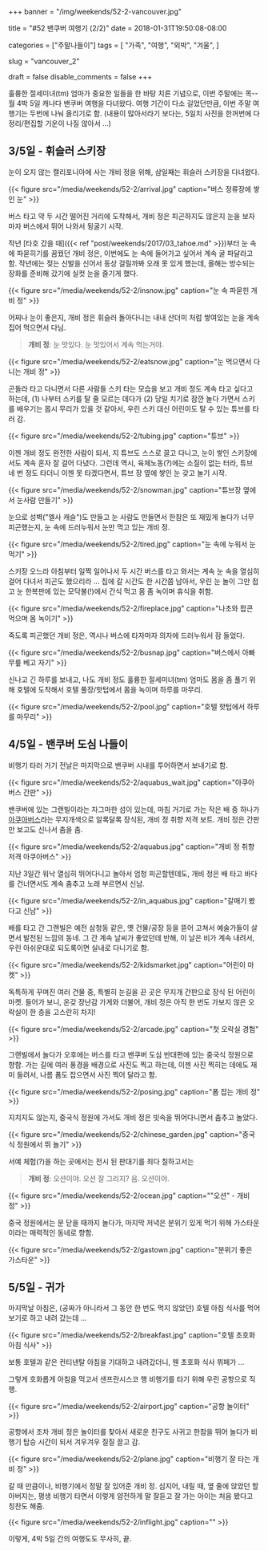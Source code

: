 +++
banner = "/img/weekends/52-2-vancouver.jpg"

title = "#52 밴쿠버 여행기 (2/2)"
date = 2018-01-31T19:50:08-08:00

categories = ["주말나들이"]
tags = [
    "가족",
    "여행",
    "외박",
    "겨울",
]

slug = "vancouver_2"

draft = false
disable_comments = false
+++

훌륭한 절세미녀(tm) 엄마가 중요한 일들을 한 바탕 치른 기념으로, 이번 주말에는
목--월 4박 5일 캐나다 밴쿠버 여행을 다녀왔다. 여행 기간이 다소 길었던만큼,
이번 주말 여행기는 두번에 나눠 올리기로 함.
(내용이 많아서라기 보다는, 5일치 사진을 한꺼번에 다 정리/편집할 기운이 나질
않아서 …)

<!--more-->

## 3/5일 - 휘슬러 스키장

눈이 오지 않는 캘리포니아에 사는 개비 정을 위해, 삼일째는 휘슬러 스키장을
다녀왔다.

{{< figure src="/media/weekends/52-2/arrival.jpg"
  caption="버스 정류장에 쌓인 눈" >}}

버스 타고 약 두 시간 떨어진 거리에 도착해서, 개비 정은 피곤하지도 않은지 눈을
보자마자 버스에서 뛰어 나와서 뒹굴기 시작.

작년 [타호 갔을 때]({{< ref "post/weekends/2017/03_tahoe.md" >}})부터 눈 속에
파묻히기를 꿈꿨던 개비 정은, 이번에도 눈 속에 들어가고 싶어서 계속 굴 파달라고
함. 작년에는 젖는 신발을 신어서 동상 걸릴까봐 오래 못 있게 했는데,
올해는 방수되는 장화를 준비해 갔기에 실컷 눈을 즐기게 했다.

{{< figure src="/media/weekends/52-2/insnow.jpg"
  caption="눈 속 파묻힌 개비 정" >}}

어찌나 눈이 좋은지, 개비 정은 휘슬러 돌아다니는 내내 산더미 처럼 쌓여있는 눈을
계속 집어 먹으면서 다님.

> **개비 정**: 눈 맛있다. 눈 맛있어서 계속 먹는거야.

{{< figure src="/media/weekends/52-2/eatsnow.jpg"
  caption="눈 먹으면서 다니는 개비 정" >}}

곤돌라 타고 다니면서 다른 사람들 스키 타는 모습을 보고 개비 정도 계속 타고
싶다고 하는데, (1) 나부터 스키를 탈 줄 모르는 데다가 (2) 당일 치기로 잠깐 놀다
가면서 스키를 배우기는 몹시 무리가 있을 것 같아서, 우린 스키 대신 어린이도
탈 수 있는 튜브를 타러 감.

{{< figure src="/media/weekends/52-2/tubing.jpg"
  caption="튜브" >}}

이젠 개비 정도 완전한 사람이 되서, 지 튜브도 스스로 끌고 다니고, 눈이 쌓인
스키장에서도 계속 혼자 잘 걸어 다녔다. 그런데 역시, 육체노동(?)에는 소질이 없는
터라, 튜브 네 번 정도 타더니 이젠 못 타겠다면서, 튜브 장 옆에 쌓인 눈 갖고 놀기
시작.

{{< figure src="/media/weekends/52-2/snowman.jpg"
  caption="튜브장 옆에서 눈사람 만들기" >}}

눈으로 성벽("엘사 캐슬")도 만들고 눈 사람도 만들면서 한참은 또 재밌게 놀다가
너무 피곤했는지, 눈 속에 드러누워서 눈만 먹고 있는 개비 정.

{{< figure src="/media/weekends/52-2/tired.jpg"
  caption="눈 속에 누워서 눈 먹기" >}}

스키장 오느라 아침부터 일찍 일어나서 두 시간 버스를 타고 와서는 계속 눈 속을
열심히 걸어 다녀서 피곤도 했으리라 … 집에 갈 시간도 한 시간쯤 남아서, 우린
눈 놀이 그만 접고 눈 한복판에 있는 모닥불(!)에서 간식 먹고 몸 좀 녹이며 휴식을
취함.

{{< figure src="/media/weekends/52-2/fireplace.jpg"
  caption="나초와 팝콘 먹으며 몸 녹이기" >}}

죽도록 피곤했던 개비 정은, 역시나 버스에 타자마자 의자에 드러누워서 잠 들었다.

{{< figure src="/media/weekends/52-2/busnap.jpg"
  caption="버스에서 아빠 무릎 베고 자기" >}}

신나고 긴 하루를 보내고, 나도 개비 정도 훌륭한 절세미녀(tm) 엄마도 몸을 좀 풀기
위해 호텔에 도착해서 호텔 풀장/핫텁에서 몸을 녹이며 하루를 마무리.

{{< figure src="/media/weekends/52-2/pool.jpg"
  caption="호텔 핫텁에서 하루를 마무리" >}}

## 4/5일 - 밴쿠버 도심 나들이

비행기 타러 가기 전날은 마지막으로 밴쿠버 시내를 투어하면서 보내기로 함.

{{< figure src="/media/weekends/52-2/aquabus_wait.jpg"
  caption="아쿠아버스 간판" >}}

밴쿠버에 있는 그랜빌이라는 자그마한 섬이 있는데, 마침 거기로 가는 작은
배 중 하나가 [아쿠아버스](https://theaquabus.com/)라는 무지개색으로 알록달록
장식된, 개비 정 취향 저격 보트. 개비 정은 간판만 보고도 신나서 춤을 춤.

{{< figure src="/media/weekends/52-2/aquabus.jpg"
  caption="개비 정 취향 저격 아쿠아버스" >}}

지난 3일간 워낙 열심히 뛰어다니고 놀아서 엄청 피곤할텐데도, 개비 정은 배 타고
바다를 건너면서도 계속 춤추고 노래 부르면서 신남.

{{< figure src="/media/weekends/52-2/in_aquabus.jpg"
  caption="갈매기 봤다고 신남" >}}

배를 타고 간 그랜빌은 예전 삼청동 같은, 옛 건물/공장 등을 뜯어 고쳐서
예술가들이 살면서 발전된 느낌의 동네.
그 간 계속 날씨가 좋았던데 반해, 이 날은 비가 계속 내려서, 우린 아쉬운대로
되도록이면 실내로 다니기로 함.

{{< figure src="/media/weekends/52-2/kidsmarket.jpg"
  caption="어린이 마켓" >}}

독특하게 꾸며진 여러 건물 중, 특별히 눈길을 끈 곳은 무지개 간판으로 장식
된 어린이 마켓. 들어가 보니, 온갖 장난감 가게와 더불어, 개비 정은 아직 한 번도
가보지 않은 오락실이 한 층을 고스란히 차지!

{{< figure src="/media/weekends/52-2/arcade.jpg"
  caption="첫 오락실 경험" >}}

그랜빌에서 놀다가 오후에는 버스를 타고 밴쿠버 도심 반대편에 있는 중국식
정원으로 향함. 가는 길에 여러 풍경을 배경으로 사진도 찍고 하는데, 이젠 사진
찍히는 데에도 재미 들려서, 나름 폼도 잡으면서 사진 찍어 달라고 함.

{{< figure src="/media/weekends/52-2/posing.jpg"
  caption="폼 잡는 개비 정" >}}

지치지도 않는지, 중국식 정원에 가서도 개비 정은 빗속을 뛰어다니면서 춤추고
놀았다.

{{< figure src="/media/weekends/52-2/chinese_garden.jpg"
  caption="중국식 정원에서 뛰 놀기" >}}

서예 체험(?)을 하는 곳에서는 전시 된 판대기를 죄다 칠하고서는

> **개비 정**: 오션이야. 오션 잘 그리지? 음. 오션이야.

{{< figure src="/media/weekends/52-2/ocean.jpg"
  caption="\"오션\" - 개비 정" >}}

중국 정원에서는 문 닫을 때까지 놀다가, 마지막 저녁은 분위기 있게 먹기 위해
가스타운이라는 매력적인 동네로 향함.

{{< figure src="/media/weekends/52-2/gastown.jpg"
  caption="분위기 좋은 가스타운" >}}


## 5/5일 - 귀가

마지막날 아침은, (공짜가 아니라서 그 동안 한 번도 먹지 않았던) 호텔 아침 식사를
먹어 보기로 하고 내려 갔는데 … 

{{< figure src="/media/weekends/52-2/breakfast.jpg"
  caption="호텔 초호화 아침 식사" >}}

보통 호텔과 같은 컨티낸탈 아침을 기대하고 내려갔더니, 웬 초호화 식사 뷔페가 … 

그렇게 호화롭게 아침을 먹고서 샌프란시스코 행 비행기를 타기 위해 우린 공항으로
직행.

{{< figure src="/media/weekends/52-2/airport.jpg"
  caption="공항 놀이터" >}}

공항에서 조차 개비 정은 놀이터를 찾아서 새로운 친구도 사귀고 한참을 뛰어 놀다가 
비행기 탑승 시간이 되서 겨우겨우 질질 끌고 감.

{{< figure src="/media/weekends/52-2/plane.jpg"
  caption="비행기 잘 타는 개비 정" >}}

갈 때 만큼이나, 비행기에서 정말 잘 있어준 개비 정. 심지어, 내릴 때, 옆 줄에
앉았던 할아버지는, 평생 비행기 타면서 이렇게 얌전하게 말 잘듣고 잘 가는 아이는
처음 봤다고 칭찬도 해줌.

{{< figure src="/media/weekends/52-2/inflight.jpg"
  caption="" >}}

이렇게, 4박 5일 간의 여행도도 무사히, 끝.

